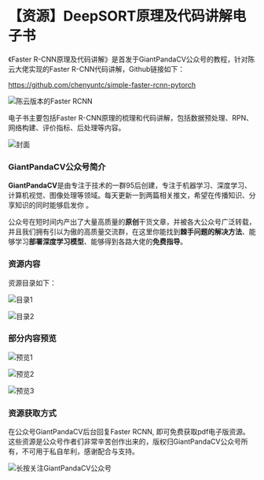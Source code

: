 

# 【资源】DeepSORT原理及代码讲解电子书

《Faster R-CNN原理及代码讲解》是首发于GiantPandaCV公众号的教程，针对陈云大佬实现的Faster R-CNN代码讲解，Github链接如下：

https://github.com/chenyuntc/simple-faster-rcnn-pytorch

![陈云版本的Faster RCNN]()

电子书主要包括Faster R-CNN原理的梳理和代码讲解，包括数据预处理、RPN、网络构建、评价指标、后处理等内容。

![封面]()



### GiantPandaCV公众号简介

 **GiantPandaCV**是由专注于技术的一群95后创建，专注于机器学习、深度学习、计算机视觉、图像处理等领域。每天更新一到两篇相关推文，希望在传播知识、分享知识的同时能够启发你 。

公众号在短时间内产出了大量高质量的**原创**干货文章，并被各大公众号广泛转载，并且我们拥有引以为傲的高质量交流群，在这里你能找到**棘手问题的解决方法**、能够学习**部署深度学习模型**、能够得到各路大佬的**免费指导**。

### 资源内容

资源目录如下：

![目录1]()

![目录2]()

### 部分内容预览

![预览1]()

![预览2]()

![预览3]()

### 资源获取方式

在公众号GiantPandaCV后台回复Faster RCNN, 即可免费获取pdf电子版资源。这些资源是公众号作者们非常辛苦创作出来的，版权归GiantPandaCV公众号所有，不可用于私自牟利，感谢配合与支持。

![长按关注GiantPandaCV公众号](https://img-blog.csdnimg.cn/20200116212417846.jpg)

